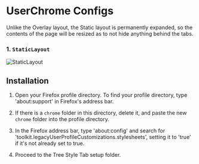 # UserChrome Configs

Unlike the Overlay layout, the Static layout is permanently expanded, so the contents of the page will be resized as to not hide anything behind the tabs.

### 1. `StaticLayout`

![StaticLayout](https://github.com/astroryan12/VerticalTabs/blob/main/imgs/layout-static.png)

## Installation

1. Open your Firefox profile directory. To find your profile directory, type 'about:support' in Firefox's address bar.

2. If there is a `chrome` folder in this directory, delete it, and paste the new `chrome` folder into the profile directory.

3. In the Firefox address bar, type 'about:config' and search for 'toolkit.legacyUserProfileCustomizations.stylesheets', setting it to 'true' if it's not already set to true.

4. Proceed to the Tree Style Tab setup folder.
